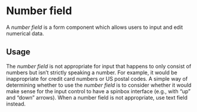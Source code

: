 # Number field

A *number field* is a form component which allows users to input and edit numerical data.

## Usage

The *number field* is not appropriate for input that happens to only consist of numbers but isn’t strictly speaking a number. For example, it would be inappropriate for credit card numbers or US postal codes. A simple way of determining whether to use the *number field* is to consider whether it would make sense for the input control to have a spinbox interface (e.g., with “up” and “down” arrows). When a number field is not appropriate, use text field instead.
